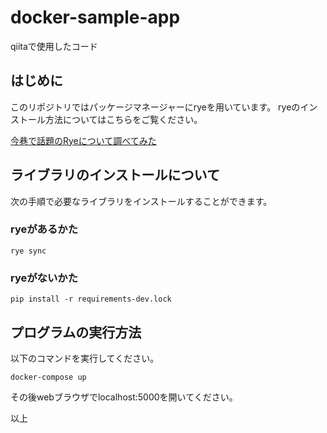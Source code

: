 # docker-sample-app
qiitaで使用したコード

## はじめに

このリポジトリではパッケージマネージャーにryeを用いています。
ryeのインストール方法についてはこちらをご覧ください。

[今巷で話題のRyeについて調べてみた](https://qiita.com/hiseumn/items/5baa2eb44885dffc9bac)

## ライブラリのインストールについて

次の手順で必要なライブラリをインストールすることができます。

### ryeがあるかた

```terminal
rye sync
```

### ryeがないかた

```terminal
pip install -r requirements-dev.lock
```

## プログラムの実行方法

以下のコマンドを実行してください。

```terminal
docker-compose up
```

その後webブラウザでlocalhost:5000を開いてください。

以上
